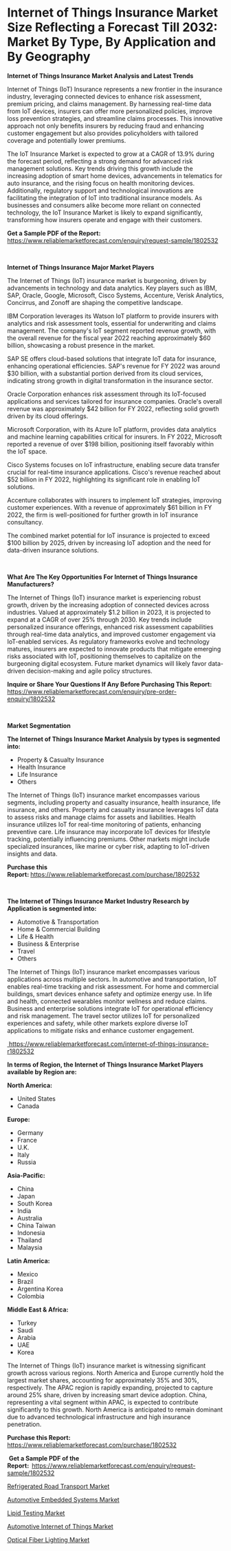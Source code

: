 <p><h1>Internet of Things Insurance Market Size Reflecting a Forecast Till 2032: Market By Type, By Application and By Geography</h1></p><p><strong>Internet of Things Insurance Market Analysis and Latest Trends</strong></p>
<p><p>Internet of Things (IoT) Insurance represents a new frontier in the insurance industry, leveraging connected devices to enhance risk assessment, premium pricing, and claims management. By harnessing real-time data from IoT devices, insurers can offer more personalized policies, improve loss prevention strategies, and streamline claims processes. This innovative approach not only benefits insurers by reducing fraud and enhancing customer engagement but also provides policyholders with tailored coverage and potentially lower premiums.</p><p>The IoT Insurance Market is expected to grow at a CAGR of 13.9% during the forecast period, reflecting a strong demand for advanced risk management solutions. Key trends driving this growth include the increasing adoption of smart home devices, advancements in telematics for auto insurance, and the rising focus on health monitoring devices. Additionally, regulatory support and technological innovations are facilitating the integration of IoT into traditional insurance models. As businesses and consumers alike become more reliant on connected technology, the IoT Insurance Market is likely to expand significantly, transforming how insurers operate and engage with their customers.</p></p>
<p><strong>Get a Sample PDF of the Report:&nbsp;</strong> <a href="https://www.reliablemarketforecast.com/enquiry/request-sample/1802532?utm_campaign=1840&utm_medium=2&utm_source=Github&utm_content=ia&utm_term=10032025&utm_id=internet-of-things-insurance">https://www.reliablemarketforecast.com/enquiry/request-sample/1802532</a></p>
<p>&nbsp;</p>
<p><strong>Internet of Things Insurance Major Market Players</strong></p>
<p><p>The Internet of Things (IoT) insurance market is burgeoning, driven by advancements in technology and data analytics. Key players such as IBM, SAP, Oracle, Google, Microsoft, Cisco Systems, Accenture, Verisk Analytics, Concirrus, and Zonoff are shaping the competitive landscape.</p><p>IBM Corporation leverages its Watson IoT platform to provide insurers with analytics and risk assessment tools, essential for underwriting and claims management. The company's IoT segment reported revenue growth, with the overall revenue for the fiscal year 2022 reaching approximately $60 billion, showcasing a robust presence in the market.</p><p>SAP SE offers cloud-based solutions that integrate IoT data for insurance, enhancing operational efficiencies. SAP's revenue for FY 2022 was around $30 billion, with a substantial portion derived from its cloud services, indicating strong growth in digital transformation in the insurance sector.</p><p>Oracle Corporation enhances risk assessment through its IoT-focused applications and services tailored for insurance companies. Oracle's overall revenue was approximately $42 billion for FY 2022, reflecting solid growth driven by its cloud offerings.</p><p>Microsoft Corporation, with its Azure IoT platform, provides data analytics and machine learning capabilities critical for insurers. In FY 2022, Microsoft reported a revenue of over $198 billion, positioning itself favorably within the IoT space.</p><p>Cisco Systems focuses on IoT infrastructure, enabling secure data transfer crucial for real-time insurance applications. Cisco's revenue reached about $52 billion in FY 2022, highlighting its significant role in enabling IoT solutions.</p><p>Accenture collaborates with insurers to implement IoT strategies, improving customer experiences. With a revenue of approximately $61 billion in FY 2022, the firm is well-positioned for further growth in IoT insurance consultancy.</p><p>The combined market potential for IoT insurance is projected to exceed $100 billion by 2025, driven by increasing IoT adoption and the need for data-driven insurance solutions.</p></p>
<p>&nbsp;</p>
<p><strong>What Are The Key Opportunities For Internet of Things Insurance Manufacturers?</strong></p>
<p><p>The Internet of Things (IoT) insurance market is experiencing robust growth, driven by the increasing adoption of connected devices across industries. Valued at approximately $1.2 billion in 2023, it is projected to expand at a CAGR of over 25% through 2030. Key trends include personalized insurance offerings, enhanced risk assessment capabilities through real-time data analytics, and improved customer engagement via IoT-enabled services. As regulatory frameworks evolve and technology matures, insurers are expected to innovate products that mitigate emerging risks associated with IoT, positioning themselves to capitalize on the burgeoning digital ecosystem. Future market dynamics will likely favor data-driven decision-making and agile policy structures.</p></p>
<p><strong>Inquire or Share Your Questions If Any Before Purchasing This Report:</strong> <a href="https://www.reliablemarketforecast.com/enquiry/pre-order-enquiry/1802532?utm_campaign=1840&utm_medium=2&utm_source=Github&utm_content=ia&utm_term=10032025&utm_id=internet-of-things-insurance">https://www.reliablemarketforecast.com/enquiry/pre-order-enquiry/1802532</a></p>
<p>&nbsp;</p>
<p><strong>Market Segmentation</strong></p>
<p><strong>The Internet of Things Insurance Market Analysis by types is segmented into:</strong></p>
<p><ul><li>Property & Casualty Insurance</li><li>Health Insurance</li><li>Life Insurance</li><li>Others</li></ul></p>
<p><p>The Internet of Things (IoT) insurance market encompasses various segments, including property and casualty insurance, health insurance, life insurance, and others. Property and casualty insurance leverages IoT data to assess risks and manage claims for assets and liabilities. Health insurance utilizes IoT for real-time monitoring of patients, enhancing preventive care. Life insurance may incorporate IoT devices for lifestyle tracking, potentially influencing premiums. Other markets might include specialized insurances, like marine or cyber risk, adapting to IoT-driven insights and data.</p></p>
<p><strong>Purchase this Report:&nbsp;</strong><a href="https://www.reliablemarketforecast.com/purchase/1802532?utm_campaign=1840&utm_medium=2&utm_source=Github&utm_content=ia&utm_term=10032025&utm_id=internet-of-things-insurance">https://www.reliablemarketforecast.com/purchase/1802532</a></p>
<p>&nbsp;</p>
<p><strong>The Internet of Things Insurance Market Industry Research by Application is segmented into:</strong></p>
<p><ul><li>Automotive & Transportation</li><li>Home & Commercial Building</li><li>Life & Health</li><li>Business & Enterprise</li><li>Travel</li><li>Others</li></ul></p>
<p><p>The Internet of Things (IoT) insurance market encompasses various applications across multiple sectors. In automotive and transportation, IoT enables real-time tracking and risk assessment. For home and commercial buildings, smart devices enhance safety and optimize energy use. In life and health, connected wearables monitor wellness and reduce claims. Business and enterprise solutions integrate IoT for operational efficiency and risk management. The travel sector utilizes IoT for personalized experiences and safety, while other markets explore diverse IoT applications to mitigate risks and enhance customer engagement.</p></p>
<p><a href="https://www.reliablemarketforecast.com/internet-of-things-insurance-r1802532?utm_campaign=1840&utm_medium=2&utm_source=Github&utm_content=ia&utm_term=10032025&utm_id=internet-of-things-insurance">&nbsp;https://www.reliablemarketforecast.com/internet-of-things-insurance-r1802532</a></p>
<p><strong>In terms of Region, the Internet of Things Insurance Market Players available by Region are:</strong></p>
<p>
    <p> <strong> North America: </strong>
        <ul>
            <li>United States</li>
            <li>Canada</li>
        </ul>
        </p> 
    <p> <strong> Europe: </strong>
        <ul>
            <li>Germany</li>
            <li>France</li>
            <li>U.K.</li>
            <li>Italy</li>
            <li>Russia</li>
        </ul>
        </p> 
    <p> <strong> Asia-Pacific: </strong>
        <ul>
            <li>China</li>
            <li>Japan</li>
            <li>South Korea</li>
            <li>India</li>
            <li>Australia</li>
            <li>China Taiwan</li>
            <li>Indonesia</li>
            <li>Thailand</li>
            <li>Malaysia</li>
        </ul>
        </p> 
    <p> <strong> Latin America: </strong>
        <ul>
            <li>Mexico</li>
            <li>Brazil</li>
            <li>Argentina Korea</li>
            <li>Colombia</li>
        </ul>
        </p> 
    <p> <strong> Middle East & Africa: </strong>
        <ul>
            <li>Turkey</li>
            <li>Saudi</li>
            <li>Arabia</li>
            <li>UAE</li>
            <li>Korea</li>
        </ul>
    </p>
    </p>
<p><p>The Internet of Things (IoT) insurance market is witnessing significant growth across various regions. North America and Europe currently hold the largest market shares, accounting for approximately 35% and 30%, respectively. The APAC region is rapidly expanding, projected to capture around 25% share, driven by increasing smart device adoption. China, representing a vital segment within APAC, is expected to contribute significantly to this growth. North America is anticipated to remain dominant due to advanced technological infrastructure and high insurance penetration.</p></p>
<p><strong>Purchase this Report: </strong><a href="https://www.reliablemarketforecast.com/purchase/1802532?utm_campaign=1840&utm_medium=2&utm_source=Github&utm_content=ia&utm_term=10032025&utm_id=internet-of-things-insurance">https://www.reliablemarketforecast.com/purchase/1802532</a></p>
<p>&nbsp;<strong>Get a Sample PDF of the Report:&nbsp;&nbsp;</strong><a href="https://www.reliablemarketforecast.com/enquiry/request-sample/1802532?utm_campaign=1840&utm_medium=2&utm_source=Github&utm_content=ia&utm_term=10032025&utm_id=internet-of-things-insurance">https://www.reliablemarketforecast.com/enquiry/request-sample/1802532</a></p>
<p><strong></strong></p>
<p><p><a href="https://github.com/sacmatidora/Market-Research-Report-List-1/blob/main/refrigerated-road-transport-market.md?utm_campaign=1840&utm_medium=2&utm_source=Github&utm_content=ia&utm_term=10032025&utm_id=internet-of-things-insurance">Refrigerated Road Transport Market</a></p><p><a href="https://github.com/cingozascard/Market-Research-Report-List-1/blob/main/automotive-embedded-systems-market.md?utm_campaign=1840&utm_medium=2&utm_source=Github&utm_content=ia&utm_term=10032025&utm_id=internet-of-things-insurance">Automotive Embedded Systems Market</a></p><p><a href="https://github.com/airitaursela/Market-Research-Report-List-1/blob/main/lipid-testing-market.md?utm_campaign=1840&utm_medium=2&utm_source=Github&utm_content=ia&utm_term=10032025&utm_id=internet-of-things-insurance">Lipid Testing Market</a></p><p><a href="https://github.com/ardgenoud/Market-Research-Report-List-1/blob/main/automotive-internet-of-things-market.md?utm_campaign=1840&utm_medium=2&utm_source=Github&utm_content=ia&utm_term=10032025&utm_id=internet-of-things-insurance">Automotive Internet of Things Market</a></p><p><a href="https://github.com/gauldvikerm6/Market-Research-Report-List-1/blob/main/optical-fiber-lighting-market.md?utm_campaign=1840&utm_medium=2&utm_source=Github&utm_content=ia&utm_term=10032025&utm_id=internet-of-things-insurance">Optical Fiber Lighting Market</a></p></p>